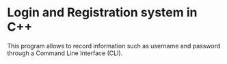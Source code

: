 # Login and Registration system in C++

This program allows to record information such as username and password through a Command Line Interface (CLI).


